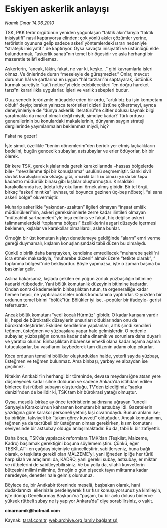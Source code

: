 # Eskiyen askerlik anlayışı 

*Namık Çınar 14.06.2010*

<div class="yazi">
<p>TSK, PKK terör örgütünün yeniden yoğunlaşan “taktik akın”larıyla “taktik inisiyatifi” nasıl kaptırıyorsa elinden; çok yönlü akılcı çözümler yerine, teröristin oyununa gelip sadece askerî yöntemlerdeki ısrarı nedeniyle “stratejik inisiyatifi” de kaptırıyor. Oysa savaşta inisiyatifi ve üstünlüğü elde bulundurmak, “askerlik sanatı”nın temel bir ögesidir ve asla herhangi bir mazeretle telâfi edilemez.</p>
<p>Askerlerin, “ancak, lâkin, fakat, ne var ki, keşke...” gibi kavramlarla işleri olmaz. Ve önlerinde duran “meseleyle de güreşmezler.” Onlar, mevcut durumun hâl ve şartlarına en uygun “hâl tarzları”nı saptayarak, üstünlük kurmak suretiyle “kat’i netice”yi elde edebilecekleri “en doğru hareket tarzı”nı kararlılıkla uygularlar. İşleri ve varlık sebepleri budur.</p>
<p>Otuz senedir terörizmle mücadele eden bir ordu, “artık biz bu işin kompetanı olduk” deyip; bırakın yalnızca teröristleri dizleri üstüne çökertmeyi, ayrıca deneyimleriyle de “dünya askerlik literatürü”ne ciltler dolusu kaynak bilgi yaratmakla da maruf olmalı değil miydi, şimdiye kadar? Türk ordusu generallerinin bu konulardaki makalelerinin, dünyanın saygın strateji dergilerinde yayımlanmaları beklenmez miydi, hiç?</p>
<p>Fakat ne gezer!</p>
<p>İşte şimdi, özellikle “benim dönemlerim”den beridir yer etmiş laçkalıkların bedelini, bugün gencecik subaylar, astsubaylar ve erler ödüyorlar, bir bir ölerek.</p>
<p>Bir kere TSK, gerek kışlalarında gerek karakollarında –hassas bölgelerde bile- “mevzilenme tipi bir konuşlanma” usulünü seçmemiştir. Sanki sivil devlet kuruluşlarında olduğu gibi, meselâ bir lise binası ya da bir tapu kadastro müdürlük binası gibi kışlalar oluşturmuştur. Kırsaldaki karakollarında ise, âdeta köy okullarını örnek almış gibidir. Bir tel örgü, birkaç “askerî mıntıka” levhası, tel boyunca gezinen üç-beş nöbetçi, “al sana askerî bölge” oluvermiştir.</p>
<p>Muharip askerlikle “yakından-uzaktan” ilgileri olmayan “inşaat emlâk müdürlükleri”nin, askerî gereksinimlerle zerre kadar ilintileri olmayan “müteahhit şartnameleri”yle inşa edilmiş ve fakat, hiç değilse askerî talimnamelerdeki “toplanma bölgesi” özelliklerini asgari düzeyde içermesi beklenen, kışlalar ve karakollar olmalılardı, aslına bunlar.</p>
<p>Örneğin bir üst komutan kışlayı denetlemeye geldiğinde “alarm” emri verme gereği duymamalı, kışlanın konuşlanışındaki tabii düzen bu olmalıydı.</p>
<p>Çünkü o birlik daha barıştayken, kendisine emredilecek “muharebe şekli”ni icra etmek maksadıyla, “muharebe düzeni” almak üzere “tetikte olarak”, “ toplanma bölgesi”nde bekliyordur. Böyle yapmazsa, işte o zaman başına bu baskınlar gelir.</p>
<p>Aslına bakarsanız, kışlada çekilen en yoğun zorluk yüzbaşılığın bitimine kadarki rütbededir. Yani bölük komutanlık düzeyinin bitimine kadardır. Ondan sonraki kademelerin binbaşılıktan tutun, ta orgeneralliğe kadar hemen hepsi, ne yaptıracak iseler bölük komutanına yaptırırlar. O yüzden bir ordunun temel birimi “bölük”tür. Bölükler iyi ise, –popüler bir ifadeyle- gerisi teferruattır.</p>
<p>Ancak bölük komutanı “yedi kocalı Hürmüz” gibidir. O kadar karışanı vardır ki, hepsi de bürokratik düzeylerin unsurları olduklarından onu da bürokratikleştirirler. Eskiden kendilerine yapılanları, artık şimdi kendileri teğmen, üsteğmen ve yüzbaşılara yapar hale gelmişlerdir. O nedenle subaylar, yüzbaşılığın sonuna kadar daha dinamik ve sorunlara daha duyarlı ve yaratıcı olurlar. Binbaşılıktan itibarense emekli olana kadar aşama aşama tutuculaşırlar, bu vasıflarını kaybederek tam düzenin adamı olup çıkarlar.</p>
<p>Koca ordunun temelini bölükler oluşturdukları halde, yeterli sayıda yüzbaşı, üsteğmen ve teğmen bulunmaz. Ama binbaşı, yarbay ve albaydan ise geçilmez.</p>
<p>Nitekim Anıtkabir’in herhangi bir töreninde, devasa meydanı iğne atsan yere düşmeyecek kadar silme dolduran ve sadece Ankara’da istihdam edilen binlerce üst rütbeli subayın oluşturduğu, TV’den izlediğimiz “şapka denizi”nden de bellidir ki, TSK tam bir bürokrasi yatağı olmuştur.</p>
<p>Oysa, meselâ  birkaç ay önce teröristlerin saldırısına uğrayan Tunceli Sarıyayla Karakolu’nun kahraman komutanı bir astsubay idi. Gazetelerin yazdığına göre karakol personeli yetmiş kişi civarındaydı. Bunun anlamı ise; bu birliğin, takviyeli bir “takım görev kuvveti” olduğudur. Ancak komutanının, teğmen ya da tecrübeli bir üsteğmen olması gerekirken, kısım komutanı seviyesinde bir astsubay olduğu anlaşılmaktadır. Bu da, tabii ki bir zafiyettir.</p>
<p>Daha önce, TSK’da yapılacak reformlara TMK’dan (Teşkilat, Malzeme, Kadro) başlamak gerektiğini boşuna söylememiştim. Çünkü, eğer TEŞKİLAT’ı en çağdaş biçimiyle güncelleştirir, sabitlerseniz, buna bağlı olarak, o teşkilata gerekli olan MALZEME’yi, yani iğneden ipliğe her türlü harp silah ve araçlarını da, KADRO, yani gerekli subay, astsubay, er miktar ve rütbelerini de sabitleyebilirsiniz. Ve bu yolla da, silahlı kuvvetlerin bütçesini milimi milimine, örneğin o gün pişecek tayın miktarına kadar neredeyse, denetler hale gelmiş olursunuz.</p>
<p>Böylece de, bir Anıtkabir töreninde meselâ, başbakan olarak, hani dudaklarınızı  ellerinizle perdeleyerek fısır fısır konuşuyorsunuz ya kimileyin, işte dönüp Genelkurmay Başkanı’na “paşam, bu bir avlu dolusu binlerce yüksek rütbeli subay ne iş yapıyor Ankara’da” diye sorabilirsiniz, o vakit.</p>
<p><b>cinarnamik@hotmail.com</b> </p></div>

Kaynak: [taraf.com.tr](http://www.taraf.com.tr:80/namik-cinar/makale-eskiyen-askerlik-anlayisi.htm), [web.archive.org (arşiv bağlantısı)](http://web.archive.org/web/20100617191143/http://www.taraf.com.tr:80/namik-cinar/makale-eskiyen-askerlik-anlayisi.htm)
